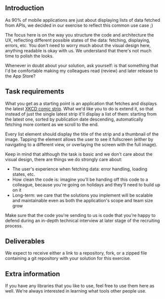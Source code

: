 ## Introduction
As 90% of mobile applications are just about displaying lists of data fetched from APIs, we decided in our exercise to reflect this common use case ;)

The focus here is on the way you structure the code and architecture the UX, reflecting different possible states of the data: fetching, displaying, errors, etc. You don't need to worry much about the visual design here, anything readable is okay with us. We understand that there's not much time to polish the looks.

Whenever in doubt about your solution, ask yourself: is that something that I'd be comfortable making my colleagues read (review) and later release to the App Store?


## Task requirements
What you get as a starting point is an application that fetches and displays the latest [XKCD comic strip](https://xkcd.com/). What we'd like you to do is extend it, so that instead of just the single latest strip it'll display a list of them: starting from the latest one, sorted by publication date descending, automatically fetching more content as we scroll to the end.

Every list element should display the title of the strip and a thumbnail of the image. Tapping the element allows the user to see it fullscreen (either by navigating to a different view, or overlaying the screen with the full image).

Keep in mind that although the task is basic and we don't care about the visual design, there are things we do strongly care about:
* The user's experience when fetching data: error handling, loading states, etc.
* How clean the code is: imagine you'll be handing off this code to a colleague, because you're going on holidays and they'll need to build up on it
* Long-term: we care that the solutions you implement will be scalable and maintainable even as both the application's scope and team size grow

Make sure that the code you're sending to us is code that you're happy to defend during an in-depth technical interview at later stage of the recruiting process.


## Deliverables
We expect to receive either a link to a repository, fork, or a zipped file containing a git repository with your solution for this exercise.


## Extra information
If you have any libraries that you like to use, feel free to use them here as well. We're always interested in learning what tools other people use.

